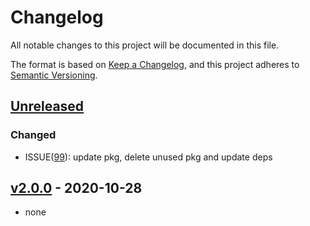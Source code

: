 # Changelog

All notable changes to this project will be documented in this file.

The format is based on [Keep a Changelog](https://keepachangelog.com/en/1.0.0/),
and this project adheres to [Semantic Versioning](https://semver.org/spec/v2.0.0.html).

## [Unreleased]
### Changed
- ISSUE([99](https://github.com/meateam/drive-project/issues/99)): update pkg, delete unused pkg and update deps

## [v2.0.0] - 2020-10-28

- none

[unreleased]: https://github.com/meateam/delegation-service/compare/master...develop
[v2.0.0]: https://github.com/meateam/delegation-service/compare/v1.3...v2.0.0